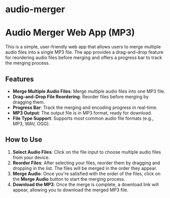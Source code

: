 # audio-merger
# Audio Merger Web App (MP3)

This is a simple, user-friendly web app that allows users to merge multiple audio files into a single MP3 file. The app provides a drag-and-drop feature for reordering audio files before merging and offers a progress bar to track the merging process.

## Features

- **Merge Multiple Audio Files**: Merge multiple audio files into one MP3 file.
- **Drag-and-Drop File Reordering**: Reorder files before merging by dragging them.
- **Progress Bar**: Track the merging and encoding progress in real-time.
- **MP3 Output**: The output file is in MP3 format, ready for download.
- **File Type Support**: Supports most common audio file formats (e.g., MP3, WAV, OGG).

## How to Use

1. **Select Audio Files**: Click on the file input to choose multiple audio files from your device.
2. **Reorder Files**: After selecting your files, reorder them by dragging and dropping in the list. The files will be merged in the order they appear.
3. **Merge Audio**: Once you're satisfied with the order of the files, click on the **Merge Audio** button to start the merging process.
4. **Download the MP3**: Once the merge is complete, a download link will appear, allowing you to download the merged MP3 file.
